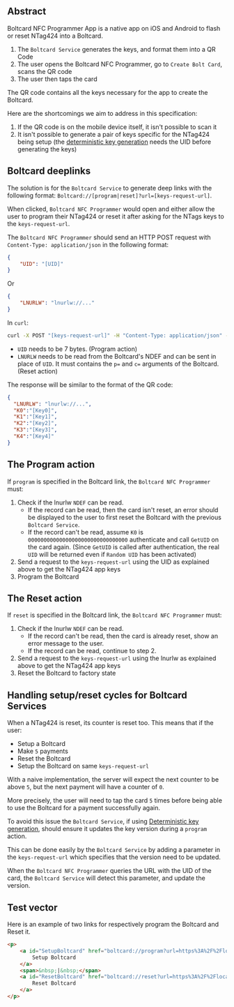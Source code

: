 ## Abstract

Boltcard NFC Programmer App is a native app on iOS and Android to flash or reset NTag424 into a Boltcard.

1. The `Boltcard Service` generates the keys, and format them into a QR Code
2. The user opens the Boltcard NFC Programmer, go to `Create Bolt Card`, scans the QR code
3. The user then taps the card

The QR code contains all the keys necessary for the app to create the Boltcard.

Here are the shortcomings we aim to address in this specification:

1. If the QR code is on the mobile device itself, it isn't possible to scan it
2. It isn't possible to generate a pair of keys specific for the NTag424 being setup (the [deterministic key generation](./DETERMINISTIC.md) needs the UID before generating the keys)

## Boltcard deeplinks

The solution is for the `Boltcard Service` to generate deep links with the following format: `Boltcard://[program|reset]?url=[keys-request-url]`.

When clicked, `Boltcard NFC Programmer` would open and either allow the user to program their NTag424 or reset it after asking for the NTags keys to the `keys-request-url`.

The `Boltcard NFC Programmer` should send an HTTP POST request with `Content-Type: application/json` in the following format:

```json
{
    "UID": "[UID]"
}
```

Or

```json
{
    "LNURLW": "lnurlw://..."
}
```

In `curl`:

```bash
curl -X POST "[keys-request-url]" -H "Content-Type: application/json" -d '{"UID": "[UID]"}'
```

* `UID` needs to be 7 bytes. (Program action)
* `LNURLW` needs to be read from the Boltcard's NDEF and can be sent in place of `UID`. It must contains the `p=` and `c=` arguments of the Boltcard. (Reset action)

The response will be similar to the format of the QR code:

```json
{
  "LNURLW": "lnurlw://...",
  "K0":"[Key0]",
  "K1":"[Key1]",
  "K2":"[Key2]",
  "K3":"[Key3]",
  "K4":"[Key4]"
}
```

## The Program action

If `program` is specified in the Boltcard link, the `Boltcard NFC Programmer` must:

1. Check if the lnurlw `NDEF` can be read.
    * If the record can be read, then the card isn't reset, an error should be displayed to the user to first reset the Boltcard with the previous `Boltcard Service`.
    * If the record can't be read, assume `K0` is `00000000000000000000000000000000` authenticate and call `GetUID` on the card again. (Since `GetUID` is called after authentication, the real `UID` will be returned even if `Random UID` has been activated)
2. Send a request to the `keys-request-url` using the UID as explained above to get the NTag424 app keys
3. Program the Boltcard

## The Reset action

If `reset` is specified in the Boltcard link, the `Boltcard NFC Programmer` must:
1. Check if the lnurlw `NDEF` can be read.
    * If the record can't be read, then the card is already reset, show an error message to the user.
    * If the record can be read, continue to step 2.
2. Send a request to the `keys-request-url` using the lnurlw as explained above to get the NTag424 app keys
3. Reset the Boltcard to factory state

## Handling setup/reset cycles for Boltcard Services

When a NTag424 is reset, its counter is reset too.
This means that if the user:

* Setup a Boltcard
* Make `5` payments
* Reset the Boltcard
* Setup the Boltcard on same `keys-request-url`

With a naive implementation, the server will expect the next counter to be above `5`, but the next payment will have a counter of `0`.

More precisely, the user will need to tap the card `5` times before being able to use the Boltcard for a payment successfully again.

To avoid this issue the `Boltcard Service`, if using [Deterministic key generation](./DETERMINISTIC.md), should ensure it updates the key version during a `program` action.

This can be done easily by the `Boltcard Service` by adding a parameter in the `keys-request-url` which specifies that the version need to be updated.

When the `Boltcard NFC Programmer` queries the URL with the UID of the card, the `Boltcard Service` will detect this parameter, and update the version.

## Test vector

Here is an example of two links for respectively program the Boltcard and Reset it.

```html
<p>
    <a id="SetupBoltcard" href="boltcard://program?url=https%3A%2F%2Flocalhost%3A14142%2Fapi%2Fv1%2Fpull-payments%2FfUDXsnySxvb5LYZ1bSLiWzLjVuT%2Fboltcards%3FonExisting%3DUpdateVersion" target="_blank">
        Setup Boltcard
    </a>
    <span>&nbsp;|&nbsp;</span>
    <a id="ResetBoltcard" href="boltcard://reset?url=https%3A%2F%2Flocalhost%3A14142%2Fapi%2Fv1%2Fpull-payments%2FfUDXsnySxvb5LYZ1bSLiWzLjVuT%2Fboltcards%3FonExisting%3DKeepVersion" target="_blank">
        Reset Boltcard
    </a>
</p>
```